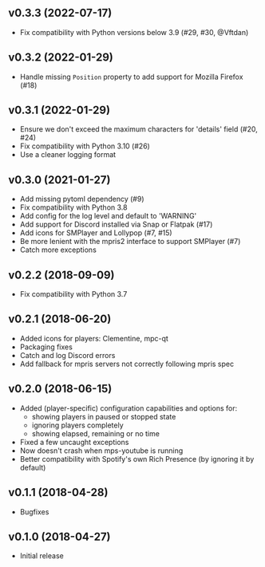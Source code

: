 v0.3.3 (2022-07-17)
-------------------

* Fix compatibility with Python versions below 3.9 (#29, #30, @Vftdan)


v0.3.2 (2022-01-29)
-------------------

* Handle missing `Position` property to add support for Mozilla Firefox (#18)


v0.3.1 (2022-01-29)
-------------------

* Ensure we don't exceed the maximum characters for 'details' field (#20, #24)
* Fix compatibility with Python 3.10 (#26)
* Use a cleaner logging format


v0.3.0 (2021-01-27)
-------------------

* Add missing pytoml dependency (#9)
* Fix compatibility with Python 3.8
* Add config for the log level and default to 'WARNING'
* Add support for Discord installed via Snap or Flatpak (#17)
* Add icons for SMPlayer and Lollypop (#7, #15)
* Be more lenient with the mpris2 interface to support SMPlayer (#7)
* Catch more exceptions


v0.2.2 (2018-09-09)
-------------------

* Fix compatibility with Python 3.7


v0.2.1 (2018-06-20)
-------------------

* Added icons for players: Clementine, mpc-qt
* Packaging fixes
* Catch and log Discord errors
* Add fallback for mpris servers not correctly following mpris spec


v0.2.0 (2018-06-15)
-------------------

* Added (player-specific) configuration capabilities and options for:
  - showing players in paused or stopped state
  - ignoring players completely
  - showing elapsed, remaining or no time
* Fixed a few uncaught exceptions
* Now doesn't crash when mps-youtube is running
* Better compatibility with Spotify's own Rich Presence
  (by ignoring it by default)


v0.1.1 (2018-04-28)
-------------------

* Bugfixes


v0.1.0 (2018-04-27)
-------------------

* Initial release
